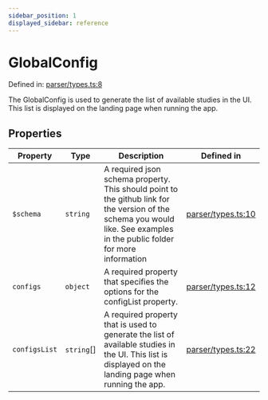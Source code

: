```yaml
---
sidebar_position: 1
displayed_sidebar: reference
---
```


# GlobalConfig

Defined in: [parser/types.ts:8](https://github.com/revisit-studies/study/blob/31fcae3595a542c4a0975c6994f16db7c44439d4/src/parser/types.ts#L8)

The GlobalConfig is used to generate the list of available studies in the UI.
This list is displayed on the landing page when running the app.

## Properties

| Property | Type | Description | Defined in |
| ------ | ------ | ------ | ------ |
| <a id="$schema"></a> `$schema` | `string` | A required json schema property. This should point to the github link for the version of the schema you would like. See examples in the public folder for more information | [parser/types.ts:10](https://github.com/revisit-studies/study/blob/31fcae3595a542c4a0975c6994f16db7c44439d4/src/parser/types.ts#L10) |
| <a id="configs"></a> `configs` | `object` | A required property that specifies the options for the configList property. | [parser/types.ts:12](https://github.com/revisit-studies/study/blob/31fcae3595a542c4a0975c6994f16db7c44439d4/src/parser/types.ts#L12) |
| <a id="configslist"></a> `configsList` | `string`[] | A required property that is used to generate the list of available studies in the UI. This list is displayed on the landing page when running the app. | [parser/types.ts:22](https://github.com/revisit-studies/study/blob/31fcae3595a542c4a0975c6994f16db7c44439d4/src/parser/types.ts#L22) |
